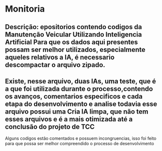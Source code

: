 # Monitoria
Descrição: epositorios contendo codigos da Manutenção Veicular Utilizando Inteligencia Artificial
Para que os dados aqui presentes possam ser melhor utilizados, especialmente aqueles relativos a IA, é necessario descompactar o arquivo zipado.
----------
Existe, nesse arquivo, duas IAs, uma teste, que é a que foi utilizada durante o processo,contendo os avanços, comentarios especificos e cada etapa do desenvolvimento e analise
todavia esse arquivo possui uma Cria IA limpa, que não tem esses arquivos e é a mais otimizada até a conclusão do projeto de TCC
---------
Alguns codigos estão comentados e possuem incongruencias, isso foi feito para que possa ser melhor compreendido o processo de desenvolvimento
